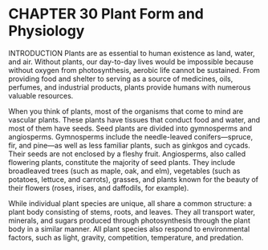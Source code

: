 # CHAPTER 30 Plant Form and Physiology

INTRODUCTION Plants are as essential to human existence as land, water, and air. Without plants, our day-to-day lives would be impossible because without oxygen from photosynthesis, aerobic life cannot be sustained. From providing food and shelter to serving as a source of medicines, oils, perfumes, and industrial products, plants provide humans with numerous valuable resources.

When you think of plants, most of the organisms that come to mind are vascular plants. These plants have tissues that conduct food and water, and most of them have seeds. Seed plants are divided into gymnosperms and angiosperms. Gymnosperms include the needle-leaved conifers—spruce, fir, and pine—as well as less familiar plants, such as ginkgos and cycads. Their seeds are not enclosed by a fleshy fruit. Angiosperms, also called flowering plants, constitute the majority of seed plants. They include broadleaved trees (such as maple, oak, and elm), vegetables (such as potatoes, lettuce, and carrots), grasses, and plants known for the beauty of their flowers (roses, irises, and daffodils, for example).

While individual plant species are unique, all share a common structure: a plant body consisting of stems, roots, and leaves. They all transport water, minerals, and sugars produced through photosynthesis through the plant body in a similar manner. All plant species also respond to environmental factors, such as light, gravity, competition, temperature, and predation.